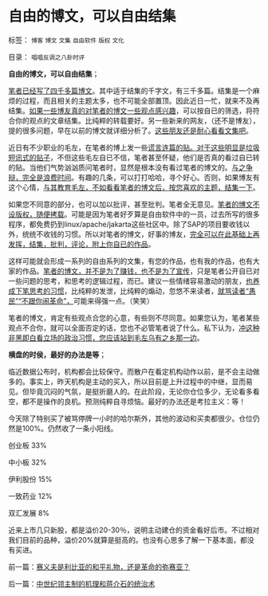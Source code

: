 # 自由的博文，可以自由结集

标签： `博客` `博文` `文集` `自由软件` `版权` `文化` 

目录： `唱唱反调之八卦时评`

**自由的博文，可以自由结集**；

[笔者已经写了四千多篇博文](../../../2009/8/7/在新浪写博文不比写书容易.md)。其中适于结集的千字文，有三千多篇。结集是一个麻烦的过程，而且相关的主题太多，也不可能全部置顶。因此近日一忙，就来不及再结集。[如果一些博友真的对笔者的博文一些观点感兴趣](../../../2010/6/24/中国传统书生只会造反不会做饭.md)，可以按自已的筛选，将符合你的观点的文章结集。比纯粹的转载要好。另一些新来的网友，（还不是博友），提的很多问题，早在以前的博文就详细分析了。[这些朋友还是耐心看看文集吧](http://blog.sina.com.cn/s/articlelist_1432593997_3_1.html)。

近日有不少职业的毛左，在笔者的博上发一些[谎言连篇的贴。对于这些明显是垃圾短讯式的贴子](../../../2009/8/22/刀笔吏之史诗与史实.md)，不但这些毛左自已不信，笔者甚至怀疑，他们是否真的看过自已转的贴。当他们气势汹汹质问笔者时，显然是根本没有看过笔者的博文的。[与之争辩，完全是浪费时间](../../../2011/3/4/请把话说清楚！沟通科学不是万能的.md)。有趣的几条，可以打打哈哈，寻个好心。否则，如果博友有这个心情，[与其教育毛左，不如看看笔者的博文后，按您喜欢的主题，结集一下](../../../2010/6/28/个体价值观之大学无书.md)。

如果您不同意的部分，也可以加以批评，甚至批判。笔者全无意见。[笔者的博文不设版权，随便拷载](../../../2011/1/25/博客匿名减少收入；基金缺钱三步曲；.md)。可能是因为笔者好歹算是自由软件中的一员，过去所写的很多程序，都免费扔到linux/apache/jakarta这些社区中。除了SAP的项目要收钱以外，统统不收钱的习惯。所以对笔者的博文，好事的博友，[完全可以在此基础上再发挥，结集，批判，评论，附上你自已的作品](../../../2010/5/14/文化劣根性看博客论坛圈子.md)。

这样可能就会形成一系列的自由系列的文集，有您的作品，也有我的作品，也有大家的作品。[笔者的博文，并不是为了赚钱，也不是为了宣传](../../../2009/6/30/博客媚俗丧失独立观点就没有价值了.md)，只是笔者公开自已对一些问题的思考，和思考的逻辑过程，而已。建议一些情绪容易激动的朋友，[也养成下笔思考的习惯](../../../2009/1/24/博客是试探社会人性意识的探针.md)，比纯粹的发泄，比纯粹的煽动，忽悠不来读者，[就骂读者“愚民”“不跟你闹革命”，](../../../2010/7/22/想学会批评，就不要发泄.md)可能来得强一点。（笑笑）

笔者的博文，肯定有些观点合您的心意，有些则不尽同意。如果您认为，笔者某些观点不合你，就可以全面否定的话，您也不必管笔者说了什么。私下认为，[冲这种非黑即白看立场的政治习惯，您应该站到毛左乌有之乡那一边](http://darthvad.blog.163.com/blog/static/53399470201061493946107/)。

**横盘的时侯，最好的办法是等**；

临近数据公布时，机构都会比较保守。而散户在看定机构动作以前，是不会主动做多的。事实上，昨天机构是主动的买入，所以目前是上升过程中的中继，显而易见。但毕竟沉闷的气氛，是挺折磨人的。在此阶段，无论你仓位多少，无论看多看空，都不是操作的良机。预测纯粹自寻烦恼。最好的办法还是考拉主义：等！

今天除了特别买了被骂停牌一小时的哈尔斯外，其他的波动和买卖都很少。仓位仍然是100%。仍然收了一条小阳线。

创业板 33%

中小板 32%

伊利股份 15%

一致药业 12%

双汇发展 8%



近来上市几只新股，都是溢价20-30％，说明主动建仓的资金看好后市。不过相对我们目前的品种，溢价20%就算是挺高的。也没有心思多了解一下基本面，都没有买进。

前一篇：[赛义夫是利比亚的和平礼物，还是革命的弥赛亚？](../../../2011/11/23/赛义夫是利比亚的和平礼物，还是革命的弥赛亚？.md)

后一篇：[中世纪领主制的机理和蒋介石的统治术](../../../2011/11/24/中世纪领主制的机理和蒋介石的统治术.md)